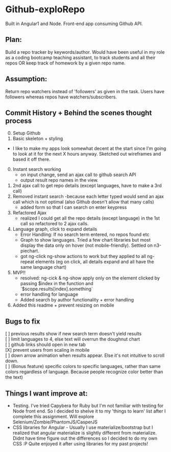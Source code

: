 # Github-exploRepo
Built in Angular1 and Node. Front-end app consuming Github API.

## Plan:
Build a repo tracker by keywords/author. Would have been useful in my role as a coding bootcamp teaching assistant, to track students and all their repos OR keep track of homework by a given repo name.

## Assumption:
Return repo watchers instead of 'followers' as given in the task. Users have followers whereas repos have watchers/subscribers.

## Commit History + Behind the scenes thought process
0. Setup Github
0. Basic skeleton + styling
  - I like to make my apps look somewhat decent at the start since I'm going to look at it for the next X hours anyway. Sketched out wireframes and based it off there.
0. Instant search working
    - on input change, send an ajax call to github search API
    - output result repo names in the view.
0. 2nd ajax call to get repo details (except languages, have to make a 3rd call)
0. Removed instant search
    -because each letter typed would send an ajax call which is not optimal (also Github doesn't allow that many calls)
    - added form so that I can search on enter keypress
0. Refactored Ajax
    - realized I could get all the repo details (except language) in the 1st call so refactored to 2 ajax calls.
0. Language graph, click to expand details
    - Error Handling: If no search term entered, no repos found etc
    - Graph to show languages. Tried a few chart libraries but most display the data only on hover (not mobile-friendly). Settled on n3-piechart.
    - got ng-click ng-show actions to work but they applied to all ng-repeat elements (eg on click, all details expand and all have the same language chart)
0. MVP!!
    - resolved: ng-cick & ng-show apply only on the element clicked by passing $index in the function and `$scope.results[index].something`
    - error handling for language
    - Added search by author functionality + error handling
0. Added this readme + prevent resizing on mobile

## Bugs to fix
[ ] previous results show if new search term doesn't yield results    
[ ] limit languages to 4, else text will overrun the doughnut chart    
[ ] github links should open in new tab    
[X] prevent users from scaling in mobile     
[ ] down arrow animation when results appear. Else it's not intuitive to scroll down.    
[ ] (Bonus feature) specific colors to specific languages, rather than same colors regardless of language. Because people recognize color better than the text)   

## Things I want improve at:
- Testing. I've tried Capybera for Ruby but I'm not familiar with testing for Node front end. So I decided to shelve it to my 'things to learn' list after I complete this assignment. Will explore Selenium/Zombie/PhantomJS/CasperJS
- CSS libraries for Angular - Usually I use materialize/bootstrap but I realized that angular materialize is slightly different from materialize. Didnt have time figure out the differences so I decided to do my own CSS :P Quite enjoyed it after using libraries for my past projects!
